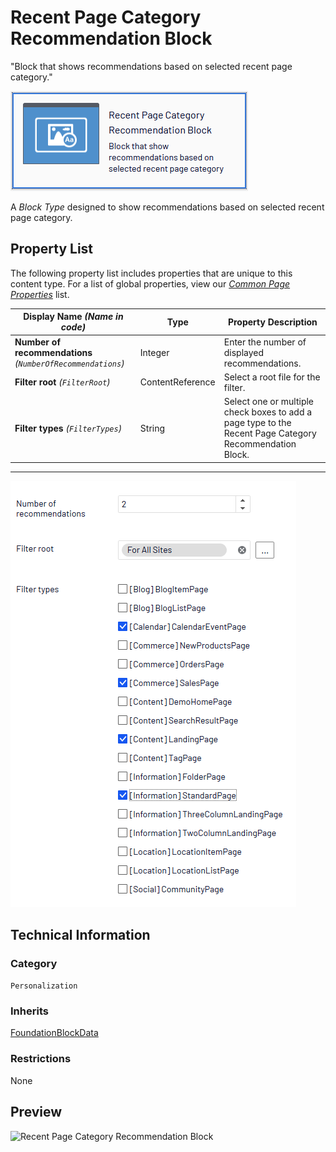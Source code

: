 # Recent Page Category Recommendation Block
"Block that shows recommendations based on selected recent page category."

![Recent Page Category Recommendation Block](Screenshots/Recent%20Page%20Category%20Recommendation%20Block%20-%20icon.png)


A *Block Type* designed to show recommendations based on selected recent page category.

## Property List
The following property list includes properties that are unique to this content type. For a list of global properties, view our [*Common Page Properties*](../../Common%20Page%20Properties.md) list.

Display Name *(Name in code)* | Type | Property Description
--------------|------|---------------
**Number of recommendations** *(`NumberOfRecommendations`)* | Integer | Enter the number of displayed recommendations.
**Filter root** *(`FilterRoot`)* | ContentReference | Select a root file for the filter.
**Filter types** *(`FilterTypes`)* | String | Select one or multiple check boxes to add a page type to the Recent Page Category Recommendation Block.

** **
![Recent Page Category Recommendation Block - Content tab](Screenshots/Recent%20Page%20Category%20Recommendation%20Block%20-%20Content%20tab.png)

## Technical Information

### Category
`Personalization`

### Inherits
[FoundationBlockData](Foundation%20Block%20Data%20Block.md)

### Restrictions
None

## Preview
![Recent Page Category Recommendation Block](Screenshots/Recent%20Page%20Category%20Recommendation%20Block%20-%20Preview.png)

